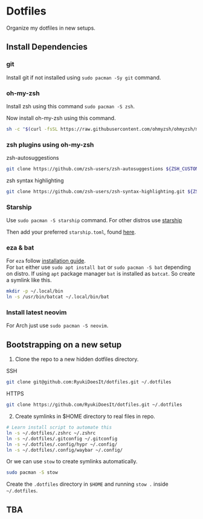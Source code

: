 # Dotfiles

Organize my dotfiles in new setups.

## Install Dependencies

### git

Install git if not installed using `sudo pacman -Sy git` command.

### oh-my-zsh

Install zsh using this command `sudo pacman -S zsh`.

Now install oh-my-zsh using this command.

```sh
sh -c "$(curl -fsSL https://raw.githubusercontent.com/ohmyzsh/ohmyzsh/master/tools/install.sh)"
```

### zsh plugins using oh-my-zsh

zsh-autosuggestions
```sh
git clone https://github.com/zsh-users/zsh-autosuggestions ${ZSH_CUSTOM:-~/.oh-my-zsh/custom}/plugins/zsh-autosuggestions
```
zsh syntax highlighting
```sh
git clone https://github.com/zsh-users/zsh-syntax-highlighting.git ${ZSH_CUSTOM:-~/.oh-my-zsh/custom}/plugins/zsh-syntax-highlighting
```

### Starship

Use `sudo pacman -S starship` command. For other distros use [starship](https://starship.rs/guide/#%F0%9F%9A%80-installation "starship installation")

Then add your preferred `starship.toml`, found [here](https://starship.rs/presets/ "starship presets").

### eza & bat

For `eza` follow [installation guide](https://github.com/eza-community/eza/blob/main/INSTALL.md "eza installation guide"). <br>
For `bat` either use `sudo apt install bat` or `sudo pacman -S bat` depending on distro. If using `apt` package manager `bat` is installed as `batcat`. So create a symlink like this.

```sh
mkdir -p ~/.local/bin
ln -s /usr/bin/batcat ~/.local/bin/bat
```

### Install latest neovim

For Arch just use `sudo pacman -S neovim`.


## Bootstrapping on a new setup

1. Clone the repo to a new hidden dotfiles directory.

SSH
```sh
git clone git@github.com:RyukiDoesIt/dotfiles.git ~/.dotfiles
```
HTTPS
```sh
git clone https://github.com/RyukiDoesIt/dotfiles.git ~/.dotfiles
```

2. Create symlinks in $HOME directory to real files in repo.

```sh
# Learn install script to automate this
ln -s ~/.dotfiles/.zshrc ~/.zshrc
ln -s ~/.dotfiles/.gitconfig ~/.gitconfig
ln -s ~/.dotfiles/.config/hypr ~/.config/
ln -s ~/.dotfiles/.config/waybar ~/.config/
```
Or we can use `stow` to create symlinks automatically.
```sh
sudo pacman -S stow
```
Create the `.dotfiles` directory in `$HOME` and running `stow .` inside `~/.dotfiles`.


## TBA
